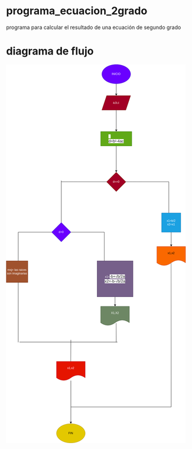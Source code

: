 # programa_ecuacion_2grado
programa para calcular el resultado de una ecuación de segundo grado

# diagrama de flujo

![diagrama de flujo](diagrama.png "diagrama de flujo")

